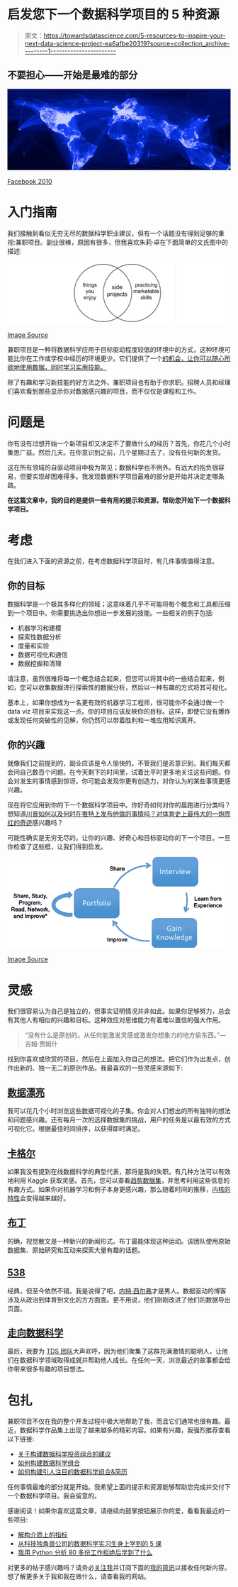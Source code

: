 # 启发您下一个数据科学项目的 5 种资源

> 原文：<https://towardsdatascience.com/5-resources-to-inspire-your-next-data-science-project-ea6afbe20319?source=collection_archive---------1----------------------->

## 不要担心——开始是最难的部分

![](img/80c6d41f28d148f534f1e5d0920fb453.png)

[Facebook 2010](http://www.gargasz.info/a-data-visualization-of-facebook-friendships/)

# 入门指南

我们接触到看似无穷无尽的数据科学职业建议，但有一个话题没有得到足够的重视:兼职项目。副业很棒，原因有很多，但我喜欢朱莉·卓在下面简单的文氏图中的描述:

![](img/e8522ecd549e9e8ce4751fae59c14044.png)

[Image Source](https://medium.com/the-year-of-the-looking-glass/the-importance-of-side-projects-cf9f63954031)

兼职项目是一种将数据科学应用于目标驱动程度较低的环境中的方式，这种环境可能比你在工作或学校中经历的环境更少。它们提供了一个[的机会，让你可以随心所欲地使用数据，同时学习实用技能。](https://www.ted.com/playlists/383/the_importance_of_play)

除了有趣和学习新技能的好方法之外，兼职项目也有助于你求职。招聘人员和经理们喜欢看到那些显示你对数据感兴趣的项目，而不仅仅是课程和工作。

# 问题是

你有没有过想开始一个新项目却又决定不了要做什么的经历？首先，你花几个小时集思广益。然后几天。在你意识到之前，几个星期过去了，没有任何新的发货。

这在所有领域的自驱动项目中极为常见；数据科学也不例外。有远大的抱负很容易，但要实现却困难得多。我发现数据科学项目最难的部分是开始并决定走哪条路。

**在这篇文章中，我的目的是提供一些有用的提示和资源，帮助您开始下一个数据科学项目。**

# 考虑

在我们进入下面的资源之前，在考虑数据科学项目时，有几件事情值得注意。

## 你的目标

数据科学是一个极其多样化的领域；这意味着几乎不可能将每个概念和工具都压缩到一个项目中。你需要挑选出你想进一步发展的技能。一些相关的例子包括:

*   机器学习和建模
*   探索性数据分析
*   度量和实验
*   数据可视化和通信
*   数据挖掘和清理

请注意，虽然很难将每一个概念结合起来，但您可以将其中的一些结合起来，例如，您可以收集数据进行探索性的数据分析，然后以一种有趣的方式将其可视化。

基本上，如果你想成为一名更有效的机器学习工程师，很可能你不会通过做一个 data viz 项目来实现这一点。你的项目应该反映你的目标。这样，即使它没有爆炸或发现任何突破性的见解，你仍然可以带着胜利和一堆应用知识离开。

## 你的兴趣

就像我们之前提到的，副业应该是令人愉快的。不管我们是否意识到，我们每天都会问自己数百个问题。在今天剩下的时间里，试着比平时更多地关注这些问题。你会对发生的事情感到惊讶。你可能会发现你更有创造力，对你认为的某些事情更感兴趣。

现在将它应用到你的下一个数据科学项目中。你好奇如何对你的晨跑进行分类吗？想知道[川普如何以及何时在推特上发布他做的事情吗？对体育史上最伟大的](http://varianceexplained.org/r/trump-tweets/)[一炮而红的奇迹](https://pudding.cool/2018/04/one-hit-wonders/)感兴趣吗？

可能性确实是无穷无尽的。让你的兴趣、好奇心和目标驱动你的下一个项目。一旦你检查了这些框，让我们得到启发。

![](img/c21d04969956878465f1e762b06f61d9.png)

[Image Source](/how-to-build-a-data-science-portfolio-5f566517c79c)

# 灵感

我们很容易认为自己是独立的，但事实证明情况并非如此。如果你足够努力，总会有其他人有相似的兴趣和目标。这种效应对思维能力有着难以置信的强大作用。

> “没有什么是原创的。从任何能激发灵感或激发你想象力的地方偷东西。”—吉姆·贾姆什

找到你喜欢或欣赏的项目，然后在上面加入你自己的想法。把它们作为出发点，创作出新的、独一无二的原创作品。我最喜欢的一些灵感来源如下:

## [数据漂亮](https://www.reddit.com/r/dataisbeautiful/)

我可以花几个小时浏览这些数据可视化的子集。你会对人们想出的所有独特的想法和问题感兴趣。还有每月一次的选择数据集的挑战，用户的任务是以最有效的方式可视化它。根据最佳时间排序，以获得即时满足。

## [卡格尔](https://www.kaggle.com/datasets)

如果我没有提到在线数据科学的典型代表，那将是我的失职。有几种方法可以有效地利用 Kaggle 获取灵感。首先，您可以查看[趋势数据集](https://www.kaggle.com/datasets)，并思考利用这些信息的有趣方式。如果你对机器学习和例子本身更感兴趣，那么随着时间的推移，[内核的特性](https://www.kaggle.com/kernels)会变得越来越好。

## [布丁](https://pudding.cool/)

的确，视觉散文是一种新兴的新闻形式。布丁最能体现这种运动。该团队使用原始数据集、原始研究和互动来探索大量有趣的话题。

## [538](https://fivethirtyeight.com/)

经典，但至今依然不错。我是说得了吧，[内特·西尔弗](https://fivethirtyeight.com/contributors/nate-silver/)才是男人。数据驱动的博客涉及从政治到体育到文化的方方面面。更不用说，他们刚刚改进了他们的数据导出页面。

## [走向数据科学](https://towardsdatascience.com/)

最后，我要为 [TDS 团队](https://medium.com/u/7e12c71dfa81?source=post_page-----ea6afbe20319--------------------------------)大声欢呼，因为他们聚集了这群充满激情的聪明人，让他们在数据科学领域取得成就并帮助他人成长。在任何一天，浏览最近的故事都会给你带来很多有趣的项目想法。

# 包扎

兼职项目不仅在我的整个开发过程中极大地帮助了我，而且它们通常也很有趣。最近，数据科学作品集上出现了越来越多的精彩内容。如果有兴趣，我强烈推荐查看以下链接:

*   [关于构建数据科学投资组合的建议](https://medium.com/@jasonkgoodman/advice-on-building-data-portfolio-projects-c5f96d8a0627)
*   [如何构建数据科学组合](/how-to-build-a-data-science-portfolio-5f566517c79c)
*   [如何构建引人注目的数据科学组合&简历](https://www.youtube.com/watch?v=xrhPjE7wHas&t=1814s)

任何事情最难的部分就是开始。我希望上面的提示和资源能够帮助您完成并交付下一个数据科学项目。我会留意的。

感谢阅读！如果你喜欢这篇文章，请继续向鼓掌按钮展示你的爱，看看我最近的一些项目:

*   [解构介质上的指标](https://www.conordewey.com/blog/deconstructing-metrics-on-medium/)
*   [从科技独角兽公司的数据科学实习生身上学到的 5 课](https://www.conordewey.com/blog/5-lessons-from-a-data-science-intern-at-a-tech-unicorn/)
*   [我用 Python 分析 80 多份工作拒绝后学到了什么](https://www.conordewey.com/blog/analyzing-more-than-80-job-rejections-with-python/)

对更多的帖子感兴趣吗？请务必[关注我](https://twitter.com/cdeweyx)并订阅下面的[我的简讯](https://www.conordewey.com/)以接收任何新内容。想了解更多关于我和我在做什么，请查看我的网站。